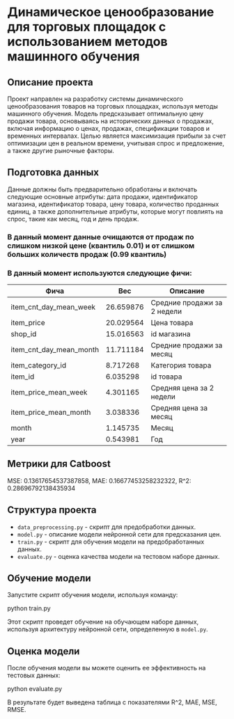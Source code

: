 # Динамическое ценообразование для торговых площадок с использованием методов машинного обучения

## Описание проекта

Проект направлен на разработку системы динамического ценообразования товаров на торговых площадках, используя методы машинного обучения. Модель предсказывает оптимальную цену продажи товара, основываясь на исторических данных о продажах, включая информацию о ценах, продажах, спецификации товаров и временных интервалах. Целью является максимизация прибыли за счет оптимизации цен в реальном времени, учитывая спрос и предложение, а также другие рыночные факторы.

## Подготовка данных

Данные должны быть предварительно обработаны и включать следующие основные атрибуты: дата продажи, идентификатор магазина, идентификатор товара, цену товара, количество проданных единиц, а также дополнительные атрибуты, которые могут повлиять на спрос, такие как месяц, год и день продаж.
### В данный момент данные очищаются от продаж по слишком низкой цене (квантиль 0.01) и от слишком больших количеств продаж (0.99 квантиль)
### В данный момент используются следующие фичи:

  | Фича |  Вес | Описание|
  | --- | --- | --- |
  |item_cnt_day_mean_week|   26.659876| Средние продажи за 2 недели |
  |item_price|   20.029564| Цена товара |
  |shop_id|   15.016563| id магазина |
  |item_cnt_day_mean_month|   11.711184| Средние продажи за месяц|
  |item_category_id|    8.717268| Категория товара|
  |item_id|    6.035298| id товара|
  |item_price_mean_week|    4.301165| Средняя цена за 2 недели|
  |item_price_mean_month|    3.038336| Средняя цена за месяц |
  |month|    1.145735| Месяц |
  |year|    0.543981| Год |

## Метрики для Catboost
MSE: 0.13617654537387858, MAE: 0.16677453258232322, R^2: 0.28696792138435934

## Структура проекта

- `data_preprocessing.py` - скрипт для предобработки данных.
- `model.py` - описание модели нейронной сети для предсказания цен.
- `train.py` - скрипт для обучения модели на предобработанных данных.
- `evaluate.py` - оценка качества модели на тестовом наборе данных.

## Обучение модели

Запустите скрипт обучения модели, используя команду:

python train.py

Этот скрипт проведет обучение на обучающем наборе данных, используя архитектуру нейронной сети, определенную в `model.py`.

## Оценка модели

После обучения модели вы можете оценить ее эффективность на тестовых данных:

python evaluate.py


В результате будет выведена таблица с показателями R^2, MAE, MSE, RMSE.

